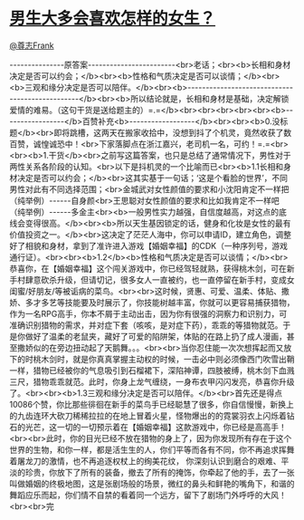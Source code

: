 
#  [男生大多会喜欢怎样的女生？](https://zhihu.com/questions/29830578)



[@尊志Frank](https://zhihu.com/people/d457e3a64aaf809eec2f7f9d65aaa208)

---------------原答案------------------------&lt;br&gt;老话；&lt;br&gt;&lt;b&gt;长相和身材决定是否可以约会；&lt;/b&gt;&lt;br&gt;&lt;b&gt;性格和气质决定是否可以谈情；&lt;/b&gt;&lt;br&gt;&lt;b&gt;三观和缘分决定是否可以陪伴。&lt;/b&gt;&lt;br&gt;&lt;b&gt;------------------------------------------------&lt;/b&gt;&lt;br&gt;&lt;b&gt;所以结论就是，长相和身材是基础，决定解锁爱情的难易。（这句干货是送给题主的）=.=&lt;/b&gt;&lt;br&gt;&lt;br&gt;&lt;br&gt;&lt;br&gt;&lt;br&gt;&lt;b&gt;-----------------&lt;/b&gt;百赞补充&lt;b&gt;------------------&lt;/b&gt;&lt;br&gt;&lt;br&gt;&lt;b&gt;0.没标题&lt;/b&gt;&lt;br&gt;即将跳槽，这两天在搬家收拾中，没想到抖了个机灵，竟然收获了数百赞，诚惶诚恐中！&lt;br&gt;下家落脚点在浙江嘉兴，老司机一名，可约！=.=&lt;br&gt;&lt;br&gt;&lt;b&gt;1.干货&lt;/b&gt;&lt;br&gt;之前写这篇答案，也只是总结了通常情况下，男性对于两性关系各阶段的认知。&lt;br&gt;以下是抖机灵的一个比喻而已&lt;br&gt;&lt;b&gt;1.1长相和身材决定是否可以约会；&lt;/b&gt;&lt;br&gt;这其实基于一句话；‘这是个看脸的世界’，不同男性对此有不同选择范围；&lt;br&gt;金城武对女性颜值的要求和小沈阳肯定不一样把（纯举例）------自身颜&lt;br&gt;王思聪对女性颜值的要求和比如我肯定不一样吧（纯举例）------多金主&lt;br&gt;&lt;b&gt;一般男性实力越强，自信度越高，对这点的底线会变得很高。&lt;/b&gt;&lt;br&gt;&lt;b&gt;所以天生基因锁定的话，健身和化妆是女性的最有价值投资之一。&lt;/b&gt;&lt;br&gt;这决定了茫茫人海中，你可以申请ID，建立角色，调整好了相貌和身材，拿到了准许进入游戏【婚姻幸福】的CDK（一种序列号，游戏通行证）。&lt;br&gt;&lt;br&gt;&lt;b&gt;1.2&lt;/b&gt;&lt;b&gt;性格和气质决定是否可以谈情；&lt;/b&gt;&lt;br&gt;恭喜你，在【婚姻幸福】这个闯关游戏中，你已经驾轻就熟，获得桃木剑，可在新手村肆意砍杀升级，但请切记，很多女人一直被约，也一直停留在新手村，变成女闺蜜/好朋友/等被诟病的菜鸟。&lt;br&gt;&lt;br&gt;这时候，贤惠、可爱、温柔、体贴、撒娇、多才多艺等技能要及时展示了，你技能树越丰富，你就可以更容易捕获猎物，作为一名RPG高手，你本不屑于主动出击，因为你有很强的洞察力和识别力，可准确识别猎物的需求，并对症下套（咳咳，是对症下药），乖乖的等猎物就范。于是你做好了温柔的老鼠夹，藏好了可爱的陷阱架，体贴的在路上扔了成人漫画，甚至撒娇似的在旁边扭动起了天鹅舞。。。&lt;br&gt;&lt;br&gt;当你忍住能一次次想挥起而又放下的时桃木剑时，就是你真真掌握主动权的时候，一击必中则必须像西门吹雪出鞘一样，猎物已经被你的气息吸引到石榴裙下，深陷神谭，四肢被缚，桃木剑下血溅三尺，猎物乖乖就范。此时，你身上龙气缠绕，一身布衣甲闪闪发亮，恭喜你升级了。&lt;br&gt;&lt;br&gt;&lt;b&gt;1.3三观和缘分决定是否可以陪伴。&lt;/b&gt;&lt;br&gt;首先还是得点10086个赞，你比那些徘徊在新手的菜鸟手已经聪慧了很多，你自信慢慢，新换上的九齿连环大砍刀稀稀拉拉的在地上冒着火星，怪物爆出的的霓裳羽衣上闪烁着钻石的光芒，这一切的一切预示着在【婚姻幸福】这款游戏中，你已经是高高手！&lt;br&gt;&lt;br&gt;此时，你的目光已经不放在猎物的身上了，因为你发现所有存在于这个世界的生物，和你一样，都是活生生的人，你们平等而各有不同，你不再追求挥舞着屠龙刀的激情，也不再追逐权杖上的绚美花纹， 你深刻认识到磨合的艰难、平淡的珍贵，你放下了所有的装备，撤去了所有的掩饰，你牵起了他的手，去了一张叫做婚姻的终极地图，这是张剧场般的场景，微红的鼻头和鲜艳的嘴角下，和谐的舞蹈应乐而起，你们情不自禁的看着同一个远方，留下了剧场门外呼呼的大风！&lt;br&gt;&lt;br&gt;完